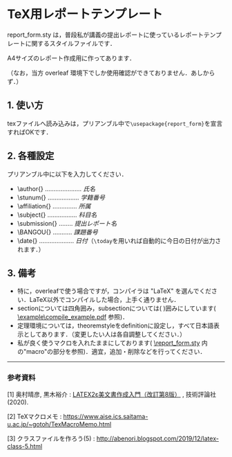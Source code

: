 # TeX用レポートテンプレート

report_form.sty は，普段私が講義の提出レポートに使っているレポートテンプレートに関するスタイルファイルです．

A4サイズのレポート作成用に作ってあります．

（なお，当方 overleaf 環境下でしか使用確認ができておりません．あしからず．）

## 1. 使い方

texファイルへ読み込みは，プリアンブル中で`\usepackage{report_form}`を宣言すればOKです．


## 2. 各種設定

プリアンブル中に以下を入力してください．

- \author{} ..................... *氏名*
- \stunum{} .................. *学籍番号*
- \affiliation{} .............. *所属*
- \subject{} ................. *科目名*
- \submission{} ........ *提出レポート名*
- \BANGOU{} ........... *課題番号*
- \date{} .................... *日付*（`\today`を用いれば自動的に今日の日付が出力されます．）


## 3. 備考
- 特に，overleafで使う場合ですが，コンパイラは "LaTeX" を選んでください．LaTeX以外でコンパイルした場合，上手く通りません．
- sectionについては四角囲み，subsectionについては( )囲みにしています( [\example\compile_example.pdf](https://github.com/Loschmidt-constant/TeX_report-template/tree/main/example/compile_example.pdf) 参照)．
- 定理環境については，theoremstyleをdefinitionに設定し，すべて日本語表示としてあります．（変更したい人は各自調整してください．）
- 私が良く使うマクロを入れたままにしております( [\report_form.sty](https://github.com/Loschmidt-constant/TeX_report-template/blob/main/report_form.sty) 内の"macro"の部分を参照)．適宜，追加・削除などを行ってください．

***
### 参考資料  
[1] 奥村晴彦, 黒木裕介 : [LATEX2ε美文書作成入門（改訂第8版）](https://amzn.to/3F1WpcB) , 技術評論社 (2020).

[2] TeXマクロメモ :  https://www.aise.ics.saitama-u.ac.jp/~gotoh/TexMacroMemo.html

[3] クラスファイルを作ろう(5) : http://abenori.blogspot.com/2019/12/latex-class-5.html
